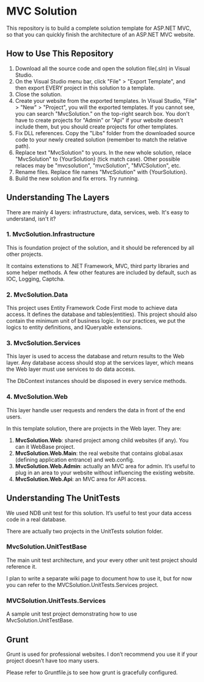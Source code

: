 MVC Solution
===========

This repository is to build a complete solution template for ASP.NET MVC, so that you can quickly finish the architecture of an ASP.NET MVC website.

## How to Use This Repository

1. Download all the source code and open the solution file(.sln) in Visual Studio.
2. On the Visual Studio menu bar, click "File" > "Export Template", and then export EVERY project in this solution to a template.
3. Close the solution.
4. Create your website from the exported templates. In Visual Studio, "File" > "New" > "Project", you will the exported templates. If you cannot see, you can search "MvcSolution." on the top-right search box. You don't have to create projects for "Admin" or "Api" if your website doesn't include them, but you should create projects for other templates.
5. Fix DLL references. Copy the "Libs" folder from the downloaded source code to your newly created solution (remember to match the relative path).
6. Replace text "MvcSolution" to yours. In the new whole solution, relace "MvcSolution" to {YourSolution} (tick match case). Other possible relaces may be "mvcsolution", "mvcSolution", "MVCSolution", etc.
7. Rename files. Replace file names "MvcSolution" with {YourSolution}. 
8. Build the new solution and fix errors. Try running.

## Understanding The Layers
There are mainly 4 layers: infrastructure, data, services, web. It's easy to understand, isn't it?

### 1. MvcSolution.Infrastructure
This is foundation project of the solution, and it should be referenced by all other projects.

It contains extenstions to .NET Framework, MVC, third party libraries and some helper methods. A few other features are included by default, such as IOC, Logging, Captcha. 

### 2. MvcSolution.Data
This project uses Entity Framework Code First mode to achieve data access. It defines the database and tables(entities). This project should also contain the minimum unit of business logic. In our practices, we put the logics to entity definitions, and IQueryable<TEntity> extensions. 

### 3. MvcSolution.Services
This layer is used to access the database and return results to the Web layer. Any database access should stop at the services layer, which means the Web layer must use services to do data access. 

The DbContext instances should be disposed in every service methods. 

### 4. MvcSolution.Web
This layer handle user requests and renders the data in front of the end users. 

In this template solution, there are projects in the Web layer. They are:

1. **MvcSolution.Web**: shared project among child websites (if any). You can it WebBase project.
1. **MvcSolution.Web.Main**: the real website that contains global.asax (defining application entrance) and web.config. 
1. **MvcSolution.Web.Admin**: actually an MVC area for admin. It’s useful to plug in an area to your website without influencing the existing website.
1. **MvcSolution.Web.Api**: an MVC area for API access.

## Understanding The UnitTests
We used NDB unit test for this solution. It’s useful to test your data access code in a real database.

There are actually two projects in the UnitTests solution folder. 

### MvcSolution.UnitTestBase
The main unit test architecture, and your every other unit test project should reference it. 

I plan to write a separate wiki page to document how to use it, but for now you can refer to the MVCSolution.UnitTests.Services project.

### MVCSolution.UnitTests.Services
A sample unit test project demonstrating how to use MvcSolution.UnitTestBase.

## Grunt
Grunt is used for professional websites. I don’t recommend you use it if your project doesn’t have too many users. 

Please refer to Gruntfile.js to see how grunt is gracefully configured.
